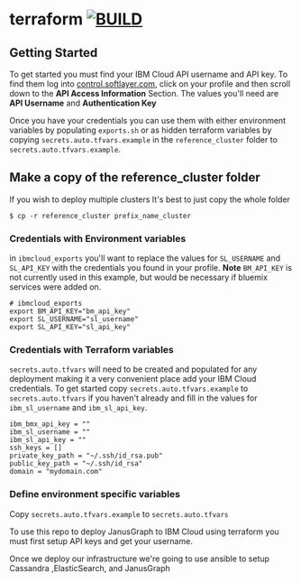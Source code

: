 # terraform   [![BUILD](https://travis-ci.org/chupman/terraform.svg?branch=master)](https://travis-ci.org/chupman/terraform)

## Getting Started

To get started you must find your IBM Cloud API username and API key. To find them log into [control.softlayer.com](https://control.softlayer.com), click on your profile and then scroll down to the **API Access Information** Section. The values you'll need are **API Username** and **Authentication Key**

Once you have your credentials you can use them with either environment variables by populating `exports.sh` or as hidden terraform variables by copying `secrets.auto.tfvars.example` in the `reference_cluster` folder to `secrets.auto.tfvars.example`. 

## Make a copy of the reference_cluster folder
If you wish to deploy multiple clusters It's best to just copy the whole folder 

```
$ cp -r reference_cluster prefix_name_cluster 
```

### Credentials with Environment variables
in `ibmcloud_exports` you'll want to replace  the values for `SL_USERNAME` and `SL_API_KEY` with the credentials you found in your profile. **Note** `BM_API_KEY` is not currently used in this example, but would be necessary if bluemix services were added on. 
```
# ibmcloud_exports
export BM_API_KEY="bm_api_key"
export SL_USERNAME="sl_username"
export SL_API_KEY="sl_api_key"
```

### Credentials with Terraform variables
`secrets.auto.tfvars` will need to be created and populated for any deployment making it a very convenient place add your IBM Cloud credentials. To get started copy `secrets.auto.tfvars.example` to `secrets.auto.tfvars` if you haven't already and fill in the values for `ibm_sl_username` and `ibm_sl_api_key`.

```
ibm_bmx_api_key = ""
ibm_sl_username = ""
ibm_sl_api_key = ""
ssh_keys = []
private_key_path = "~/.ssh/id_rsa.pub"
public_key_path = "~/.ssh/id_rsa"
domain = "mydomain.com"
```

### Define environment specific variables
Copy `secrets.auto.tfvars.example` to `secrets.auto.tfvars` 

To use this repo to deploy JanusGraph to IBM Cloud using terraform you must first setup API keys and get your username.

Once we deploy our infrastructure we're going to use ansible to setup Cassandra ,ElasticSearch, and JanusGraph
